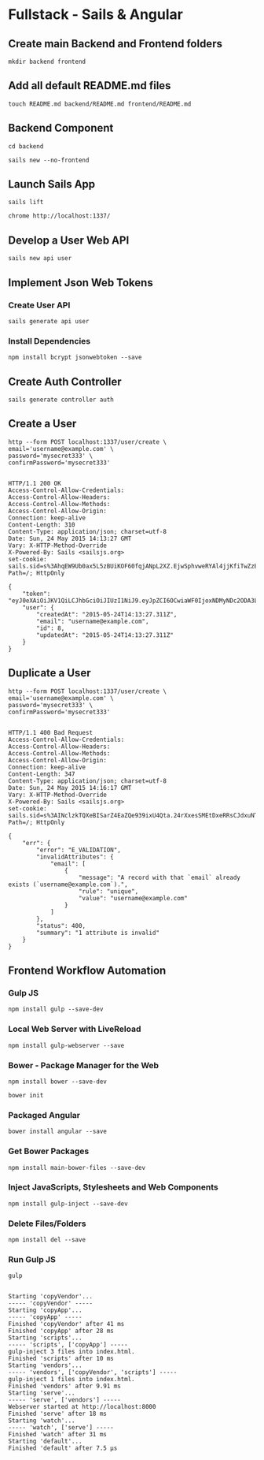 # Fullstack - Sails & Angular

## Create main Backend and Frontend folders

```
mkdir backend frontend
```

## Add all default README.md files

```
touch README.md backend/README.md frontend/README.md
```

## Backend Component

```
cd backend

sails new --no-frontend
```

## Launch Sails App

```
sails lift

chrome http://localhost:1337/
```

## Develop a User Web API

```
sails new api user
```

## Implement Json Web Tokens

### Create User API

```
sails generate api user
```

### Install Dependencies

```
npm install bcrypt jsonwebtoken --save
```

## Create Auth Controller

```
sails generate controller auth
```

## Create a User

```
http --form POST localhost:1337/user/create \
email='username@example.com' \
password='mysecret333' \
confirmPassword='mysecret333'


HTTP/1.1 200 OK
Access-Control-Allow-Credentials:
Access-Control-Allow-Headers:
Access-Control-Allow-Methods:
Access-Control-Allow-Origin:
Connection: keep-alive
Content-Length: 310
Content-Type: application/json; charset=utf-8
Date: Sun, 24 May 2015 14:13:27 GMT
Vary: X-HTTP-Method-Override
X-Powered-By: Sails <sailsjs.org>
set-cookie: sails.sid=s%3AhqEW9Ub0ax5L5zBUiKOF60fqjANpL2XZ.EjwSphvweRYAl4jjKfiTwZzBbwUGta6n092DFh7H5ZA; Path=/; HttpOnly

{
    "token": "eyJ0eXAiOiJKV1QiLCJhbGciOiJIUzI1NiJ9.eyJpZCI6OCwiaWF0IjoxNDMyNDc2ODA3LCJleHAiOjE0MzI0ODc2MDd9.7LoQ67q887jG8CwCA2Xrqhq8miXt5nfDtn_N0xrcgEQ",
    "user": {
        "createdAt": "2015-05-24T14:13:27.311Z",
        "email": "username@example.com",
        "id": 8,
        "updatedAt": "2015-05-24T14:13:27.311Z"
    }
}
```

## Duplicate a User

```
http --form POST localhost:1337/user/create \
email='username@example.com' \
password='mysecret333' \
confirmPassword='mysecret333'


HTTP/1.1 400 Bad Request
Access-Control-Allow-Credentials:
Access-Control-Allow-Headers:
Access-Control-Allow-Methods:
Access-Control-Allow-Origin:
Connection: keep-alive
Content-Length: 347
Content-Type: application/json; charset=utf-8
Date: Sun, 24 May 2015 14:16:17 GMT
Vary: X-HTTP-Method-Override
X-Powered-By: Sails <sailsjs.org>
set-cookie: sails.sid=s%3AINclzkTQXeBISarZ4EaZQe939ixU4Qta.24rXxesSMEtDxeRRsCJdxuNTng%2BWerzfR3Wwhj0PqHQ; Path=/; HttpOnly

{
    "err": {
        "error": "E_VALIDATION",
        "invalidAttributes": {
            "email": [
                {
                    "message": "A record with that `email` already exists (`username@example.com`).",
                    "rule": "unique",
                    "value": "username@example.com"
                }
            ]
        },
        "status": 400,
        "summary": "1 attribute is invalid"
    }
}
```

## Frontend Workflow Automation

### Gulp JS

```
npm install gulp --save-dev
```

### Local Web Server with LiveReload

```
npm install gulp-webserver --save
```

### Bower - Package Manager for the Web

```
npm install bower --save-dev

bower init
```

### Packaged Angular

```
bower install angular --save
```

### Get Bower Packages

```
npm install main-bower-files --save-dev
```

### Inject JavaScripts, Stylesheets and Web Components

```
npm install gulp-inject --save-dev
```

### Delete Files/Folders

```
npm install del --save
```

### Run Gulp JS

```
gulp


Starting 'copyVendor'...
----- 'copyVendor' -----
Starting 'copyApp'...
----- 'copyApp' -----
Finished 'copyVendor' after 41 ms
Finished 'copyApp' after 28 ms
Starting 'scripts'...
----- 'scripts', ['copyApp'] -----
gulp-inject 3 files into index.html.
Finished 'scripts' after 10 ms
Starting 'vendors'...
----- 'vendors', ['copyVendor', 'scripts'] -----
gulp-inject 1 files into index.html.
Finished 'vendors' after 9.91 ms
Starting 'serve'...
----- 'serve', ['vendors'] -----
Webserver started at http://localhost:8000
Finished 'serve' after 18 ms
Starting 'watch'...
----- 'watch', ['serve'] -----
Finished 'watch' after 31 ms
Starting 'default'...
Finished 'default' after 7.5 μs
```
